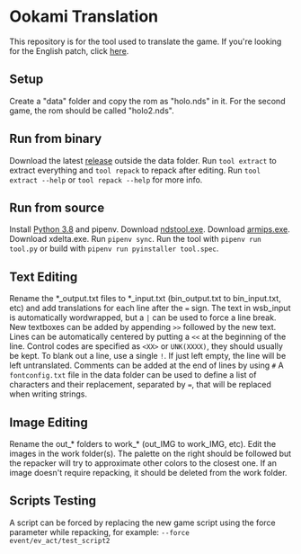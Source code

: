 # Ookami Translation
This repository is for the tool used to translate the game. If you're looking for the English patch, click [here](http://www.romhacking.net/translations/5967/).
## Setup
Create a "data" folder and copy the rom as "holo.nds" in it.
For the second game, the rom should be called "holo2.nds".
## Run from binary
Download the latest [release](https://github.com/Illidanz/OokamiTranslation/releases) outside the data folder.
Run `tool extract` to extract everything and `tool repack` to repack after editing.
Run `tool extract --help` or `tool repack --help` for more info.
## Run from source
Install [Python 3.8](https://www.python.org/downloads/) and pipenv.
Download [ndstool.exe](https://www.darkfader.net/ds/files/ndstool.exe).
Download [armips.exe](https://github.com/Kingcom/armips/releases).
Download xdelta.exe.
Run `pipenv sync`.
Run the tool with `pipenv run tool.py` or build with `pipenv run pyinstaller tool.spec`.
## Text Editing
Rename the \*\_output.txt files to \*\_input.txt (bin_output.txt to bin_input.txt, etc) and add translations for each line after the `=` sign.
The text in wsb_input is automatically wordwrapped, but a `|` can be used to force a line break.
New textboxes can be added by appending `>>` followed by the new text.
Lines can be automatically centered by putting a `<<` at the beginning of the line.
Control codes are specified as `<XX>` or `UNK(XXXX)`, they should usually be kept.
To blank out a line, use a single `!`. If just left empty, the line will be left untranslated.
Comments can be added at the end of lines by using `#`
A `fontconfig.txt` file in the data folder can be used to define a list of characters and their replacement, separated by `=`, that will be replaced when writing strings.
## Image Editing
Rename the out\_\* folders to work\_\* (out_IMG to work_IMG, etc).
Edit the images in the work folder(s). The palette on the right should be followed but the repacker will try to approximate other colors to the closest one.
If an image doesn't require repacking, it should be deleted from the work folder.
## Scripts Testing
A script can be forced by replacing the new game script using the force parameter while repacking, for example: `--force event/ev_act/test_script2`
